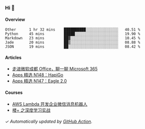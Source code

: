 ### Hi 👋

#### Overview

<!--START_SECTION:waka-->
```text
Other      1 hr 32 mins    ██████████░░░░░░░░░░░░░░░   40.51 % 
Python     45 mins         █████░░░░░░░░░░░░░░░░░░░░   19.90 % 
Markdown   23 mins         ██▓░░░░░░░░░░░░░░░░░░░░░░   10.45 % 
Jade       20 mins         ██▒░░░░░░░░░░░░░░░░░░░░░░   08.88 % 
JSON       19 mins         ██░░░░░░░░░░░░░░░░░░░░░░░   08.42 % 
```
<!--END_SECTION:waka-->

#### Articles

<!-- BLOG:START -->
- [走进微软成都 Office，聊一聊 Microsoft 365](http://huhuhang.com/post/sspai/65152)
- [Apps 精选 N148：HapiGo](http://huhuhang.com/post/product-hunt/product-hunt-n148)
- [Apps 精选 N147：Eagle 2.0](http://huhuhang.com/post/product-hunt/product-hunt-n147)
<!-- BLOG:END -->

#### Courses

<!-- SYL:START -->
- [AWS Lambda 开发企业微信消息机器人](https://lanqiao.cn/courses/2868)
- [楼+ 之深度学习实战](https://lanqiao.cn/courses/2617)
<!-- SYL:END -->

###### ✓ Automatically updated by [GitHub Action](https://github.com/huhuhang/huhuhang/actions).
